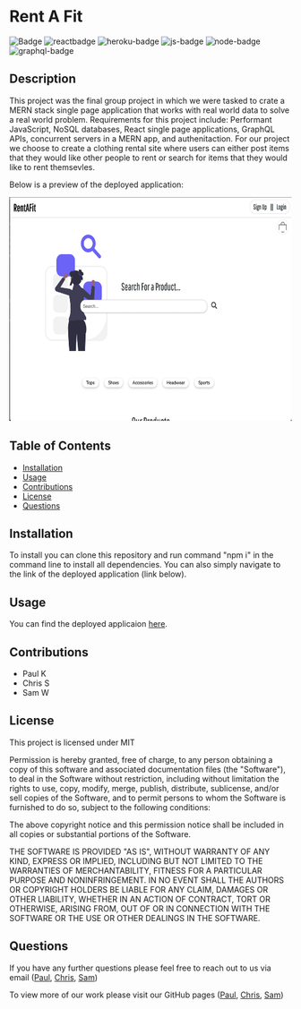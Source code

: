# Rent A Fit
  
  ![Badge](https://img.shields.io/badge/licence-MIT-green)
  ![reactbadge](	https://img.shields.io/badge/React-20232A?style=for-the-badge&logo=react&logoColor=61DAFB)
  ![heroku-badge](	https://img.shields.io/badge/Heroku-430098?style=for-the-badge&logo=heroku&logoColor=white)
  ![js-badge](https://img.shields.io/badge/JavaScript-323330?style=for-the-badge&logo=javascript&logoColor=F7DF1E)
  ![node-badge](https://img.shields.io/badge/Node.js-339933?style=for-the-badge&logo=nodedotjs&logoColor=white)
  ![graphql-badge](	https://img.shields.io/badge/GraphQl-E10098?style=for-the-badge&logo=graphql&logoColor=white)


  ## Description
  This project was the final group project in which we were tasked to crate a MERN stack single page application that works with real world data to solve a real world problem. Requirements for this project include: Performant JavaScript, NoSQL databases, React single page applications, GraphQL APIs, concurrent servers in a MERN app, and authenitaction. For our project we choose to create a clothing rental site where users can either post items that they would like other people to rent or search for items that they would like to rent themsevles.

  Below is a preview of the deployed application:

 <img src = "client/src/assets/rent-a-fit.png" width="600" height="400">

  ## Table of Contents
  * [Installation](#installation)
  * [Usage](#usage)
  * [Contributions](#contributions)
  * [License](#license)
  * [Questions](#questions)

  ## Installation
  To install you can clone this repository and run command "npm i" in the command line to install all dependencies. You can also simply navigate to the link of the deployed application (link below).

  ## Usage
  You can find the deployed applicaion [here](https://rentafit.onrender.com/).


  

  ## Contributions
  - Paul K
  - Chris S
  - Sam W

  
  ## License 
  This project is licensed under MIT 

  Permission is hereby granted, free of charge, to any person obtaining a copy of this software and associated documentation files (the "Software"), to deal in the Software without restriction, including without limitation the rights to use, copy, modify, merge, publish, distribute, sublicense, and/or sell copies of the Software, and to permit persons to whom the Software is furnished to do so, subject to the following conditions:

The above copyright notice and this permission notice shall be included in all copies or substantial portions of the Software.

THE SOFTWARE IS PROVIDED "AS IS", WITHOUT WARRANTY OF ANY KIND, EXPRESS OR IMPLIED, INCLUDING BUT NOT LIMITED TO THE WARRANTIES OF MERCHANTABILITY, FITNESS FOR A PARTICULAR PURPOSE AND NONINFRINGEMENT. IN NO EVENT SHALL THE AUTHORS OR COPYRIGHT HOLDERS BE LIABLE FOR ANY CLAIM, DAMAGES OR OTHER LIABILITY, WHETHER IN AN ACTION OF CONTRACT, TORT OR OTHERWISE, ARISING FROM, OUT OF OR IN CONNECTION WITH THE SOFTWARE OR THE USE OR OTHER DEALINGS IN THE SOFTWARE.


  ## Questions
  If you have any further questions please feel free to reach out to us via email ([Paul](mailto:kalaitzidispaul@gmail.com), [Chris](mailto:christopher.sarm15@gmail.com), [Sam](mailto:samwilliams281@gmail.com))  


  To view more of our work please visit our GitHub pages ([Paul](https://github.com/paulkalait), [Chris](https://github.com/chris-15), [Sam](https://github.com/samw281))
